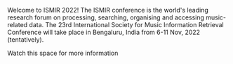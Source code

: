 Welcome to ISMIR 2022! The ISMIR conference is the world's leading research forum on processing, searching, organising and accessing music-related data. The 23rd International Society for Music Information Retrieval Conference will take place in Bengaluru, India from 6-11 Nov, 2022 (tentatively). 

Watch this space for more information
